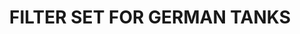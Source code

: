 ---
title: "FILTER SET FOR GERMAN TANKS"
price: "TBA"
desc: "Opis nije dostupan"
img_path: "/assets/img/A.MIG-7453.jpg"
brand: AMMO
available: true
cat: "weathering"
subcat: "FILTER SETS"
subsubcat: "SS"
---